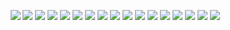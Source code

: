 <p style="text-align:center">
  <img src="https://github.com/rhiokim/docker-icons/blob/master/tranparent/001.png?raw=true" />
  <img src="https://github.com/rhiokim/docker-icons/blob/master/tranparent/002.png?raw=true" />
  <img src="https://github.com/rhiokim/docker-icons/blob/master/tranparent/003.png?raw=true" />
  <img src="https://github.com/rhiokim/docker-icons/blob/master/tranparent/004.png?raw=true" />
  <img src="https://github.com/rhiokim/docker-icons/blob/master/tranparent/005.png?raw=true" />
  <img src="https://github.com/rhiokim/docker-icons/blob/master/tranparent/006.png?raw=true" />
  <img src="https://github.com/rhiokim/docker-icons/blob/master/tranparent/007.png?raw=true" />
  <img src="https://github.com/rhiokim/docker-icons/blob/master/tranparent/008.png?raw=true" />
  <img src="https://github.com/rhiokim/docker-icons/blob/master/tranparent/009.png?raw=true" />
  <img src="https://github.com/rhiokim/docker-icons/blob/master/tranparent/010.png?raw=true" />
  <img src="https://github.com/rhiokim/docker-icons/blob/master/tranparent/011.png?raw=true" />
  <img src="https://github.com/rhiokim/docker-icons/blob/master/tranparent/012.png?raw=true" />
  <img src="https://github.com/rhiokim/docker-icons/blob/master/tranparent/013.png?raw=true" />
  <img src="https://github.com/rhiokim/docker-icons/blob/master/tranparent/014.png?raw=true" />
  <img src="https://github.com/rhiokim/docker-icons/blob/master/tranparent/015.png?raw=true" />
  <img src="https://github.com/rhiokim/docker-icons/blob/master/tranparent/016.png?raw=true" />
  <img src="https://github.com/rhiokim/docker-icons/blob/master/tranparent/017.png?raw=true" />
</p>